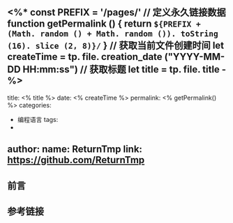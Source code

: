 <%*
const PREFIX = '/pages/'
// 定义永久链接数据
function getPermalink () {
  return `${PREFIX + (Math. random () + Math. random ()). toString (16). slice (2, 8)}/`
}
// 获取当前文件创建时间
let createTime = tp. file. creation_date ("YYYY-MM-DD HH:mm:ss")
// 获取标题
let title = tp. file. title
-%>
---
title: <% title %>
date: <% createTime %>
permalink: <% getPermalink() %>
categories:
  - 编程语言
tags:
  - 
author: 
  name: ReturnTmp
  link: https://github.com/ReturnTmp
---

## 前言



## 参考链接



